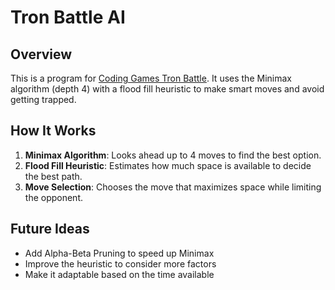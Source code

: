 # Tron Battle AI

## Overview

This is a program for [Coding Games Tron Battle](https://www.codingame.com/multiplayer/bot-programming/tron-battle). It uses the Minimax algorithm (depth 4) with a flood fill heuristic to make smart moves and avoid getting trapped.

## How It Works

1. **Minimax Algorithm**: Looks ahead up to 4 moves to find the best option.
2. **Flood Fill Heuristic**: Estimates how much space is available to decide the best path.
3. **Move Selection**: Chooses the move that maximizes space while limiting the opponent.

## Future Ideas

- Add Alpha-Beta Pruning to speed up Minimax
- Improve the heuristic to consider more factors
- Make it adaptable based on the time available
